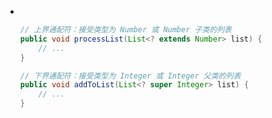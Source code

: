- ```java
  
  
  // 上界通配符：接受类型为 Number 或 Number 子类的列表
  public void processList(List<? extends Number> list) {
      // ...
  }
  
  // 下界通配符：接受类型为 Integer 或 Integer 父类的列表
  public void addToList(List<? super Integer> list) {
      // ...
  }
  
  ```